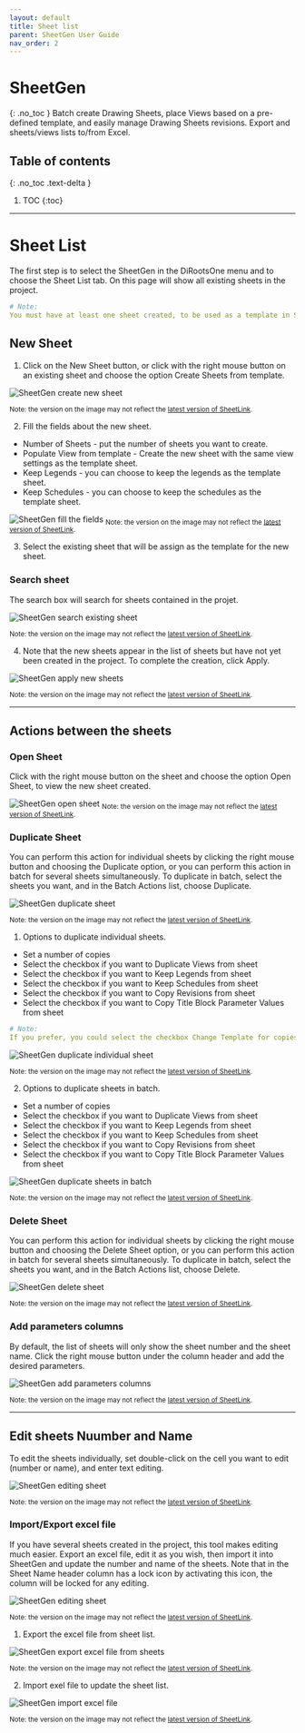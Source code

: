 ```yaml
---
layout: default
title: Sheet list
parent: SheetGen User Guide
nav_order: 2
---
```


# SheetGen
{: .no_toc }
Batch create Drawing Sheets, place Views based on a pre-defined template, and easily manage Drawing Sheets revisions. Export and sheets/views lists to/from Excel.
## Table of contents
{: .no_toc .text-delta }

1. TOC
{:toc}

---

# Sheet List

The first step is to select the SheetGen in the DiRootsOne menu and to choose the Sheet List tab.
On this page will show all existing sheets in the project.

```yaml
# Note:
You must have at least one sheet created, to be used as a template in SheetGen.
```

## New Sheet

1. Click on the New Sheet button, or click with the right mouse button on an existing sheet and choose the option Create Sheets from template.

![SheetGen create new sheet](../../assets\images\SG-Sl-NewSheet.gif)

<sub>Note: the version on the image may not reflect the [latest version of SheetLink](https://diroots.com/revit-plugins/batch-create-revit-sheets-and-place-views-with-sheetgen/).</sub>

2. Fill the fields about the new sheet.

- Number of Sheets - put the number of sheets you want to create.
- Populate View from template - Create the new sheet with the same view settings as the template sheet.
- Keep Legends - you can choose to keep the legends as the template sheet.
- Keep Schedules - you can choose to keep the schedules as the template sheet.

![SheetGen fill the fields](../../assets\images\SG-Sl-FillFields.png)
<sub>Note: the version on the image may not reflect the [latest version of SheetLink](https://diroots.com/revit-plugins/batch-create-revit-sheets-and-place-views-with-sheetgen/).</sub>

3. Select the existing sheet that will be assign as the template for the new sheet.

### Search sheet

The search box will search for sheets contained in the projet.

![SheetGen search existing sheet](../../assets\images\SG-Sl-SearchTemplate.gif)

<sub>Note: the version on the image may not reflect the [latest version of SheetLink](https://diroots.com/revit-plugins/batch-create-revit-sheets-and-place-views-with-sheetgen/).</sub>

4. Note that the new sheets appear in the list of sheets but have not yet been created in the project. To complete the creation, click Apply.

![SheetGen apply new sheets](../../assets\images\SG-Sl-ApplySheets.gif)

<sub>Note: the version on the image may not reflect the [latest version of SheetLink](https://diroots.com/revit-plugins/batch-create-revit-sheets-and-place-views-with-sheetgen/).</sub>

---

## Actions between the sheets

### Open Sheet

Click with the right mouse button on the sheet and choose the option Open Sheet, to view the new sheet created.

![SheetGen open sheet](../../assets\images\SG-Sl-OpenSheet.gif)
<sub>Note: the version on the image may not reflect the [latest version of SheetLink](https://diroots.com/revit-plugins/batch-create-revit-sheets-and-place-views-with-sheetgen/).</sub>

### Duplicate Sheet

You can perform this action for individual sheets by clicking the right mouse button and choosing the Duplicate option, or you can perform this action in batch for several sheets simultaneously. To duplicate in batch, select the sheets you want, and in the Batch Actions list, choose Duplicate.

![SheetGen duplicate sheet](../../assets\images\SG-Sl-DuplicateSheet.gif)

<sub>Note: the version on the image may not reflect the [latest version of SheetLink](https://diroots.com/revit-plugins/batch-create-revit-sheets-and-place-views-with-sheetgen/).</sub>

1. Options to duplicate individual sheets.

- Set a number of copies
- Select the checkbox if you want to Duplicate Views from sheet
- Select the checkbox if you want to Keep Legends from sheet
- Select the checkbox if you want to Keep Schedules from sheet
- Select the checkbox if you want to Copy Revisions from sheet
- Select the checkbox if you want to Copy Title Block Parameter Values from sheet

```yaml
# Note:
If you prefer, you could select the checkbox Change Template for copies, so the list of sheets will be able to select another one.
```

![SheetGen duplicate individual sheet](../../assets\images\SG-Sl-DuplicateIndividual.png)

<sub>Note: the version on the image may not reflect the [latest version of SheetLink](https://diroots.com/revit-plugins/batch-create-revit-sheets-and-place-views-with-sheetgen/).</sub>

2. Options to duplicate sheets in batch.

- Set a number of copies
- Select the checkbox if you want to Duplicate Views from sheet
- Select the checkbox if you want to Keep Legends from sheet
- Select the checkbox if you want to Keep Schedules from sheet
- Select the checkbox if you want to Copy Revisions from sheet
- Select the checkbox if you want to Copy Title Block Parameter Values from sheet

![SheetGen duplicate sheets in batch](../../assets\images\SG-Sl-DuplicateBatch.png)

<sub>Note: the version on the image may not reflect the [latest version of SheetLink](https://diroots.com/revit-plugins/batch-create-revit-sheets-and-place-views-with-sheetgen/).</sub>

### Delete Sheet

You can perform this action for individual sheets by clicking the right mouse button and choosing the Delete Sheet option, or you can perform this action in batch for several sheets simultaneously. To duplicate in batch, select the sheets you want, and in the Batch Actions list, choose Delete.

![SheetGen delete sheet](../../assets\images\SG-Sl-DeleteSheet.gif)

<sub>Note: the version on the image may not reflect the [latest version of SheetLink](https://diroots.com/revit-plugins/batch-create-revit-sheets-and-place-views-with-sheetgen/).</sub>

### Add parameters columns

By default, the list of sheets will only show the sheet number and the sheet name. Click the right mouse button under the column header and add the desired parameters.

![SheetGen add parameters columns](../../assets\images\SG-Sl-AddParameters.gif)

<sub>Note: the version on the image may not reflect the [latest version of SheetLink](https://diroots.com/revit-plugins/batch-create-revit-sheets-and-place-views-with-sheetgen/).</sub>

---

## Edit sheets Nuumber and Name

To edit the sheets individually, set double-click on the cell you want to edit (number or name), and enter text editing.

![SheetGen editing sheet](../../assets\images\SG-Sl-EditCell.png)

<sub>Note: the version on the image may not reflect the [latest version of SheetLink](https://diroots.com/revit-plugins/batch-create-revit-sheets-and-place-views-with-sheetgen/).</sub>

### Import/Export excel file

If you have several sheets created in the project, this tool makes editing much easier. Export an excel file, edit it as you wish, then import it into SheetGen and update the number and name of the sheets. Note that in the Sheet Name header column has a lock icon by activating this icon, the column will be locked for any editing.

![SheetGen editing sheet](../../assets\images\SG-Sl-LockColumn.png)

<sub>Note: the version on the image may not reflect the [latest version of SheetLink](https://diroots.com/revit-plugins/batch-create-revit-sheets-and-place-views-with-sheetgen/).</sub>

1. Export the excel file from sheet list.

![SheetGen export excel file from sheets](../../assets\images\SG-Sl-ExportExcel.gif)

<sub>Note: the version on the image may not reflect the [latest version of SheetLink](https://diroots.com/revit-plugins/batch-create-revit-sheets-and-place-views-with-sheetgen/).</sub>

2. Import exel file to update the sheet list.

![SheetGen import excel file](../../assets\images\SG-Sl-ImportExcel.gif)

<sub>Note: the version on the image may not reflect the [latest version of SheetLink](https://diroots.com/revit-plugins/batch-create-revit-sheets-and-place-views-with-sheetgen/).</sub>